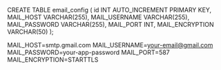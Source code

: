 CREATE TABLE email_config (
id INT AUTO_INCREMENT PRIMARY KEY,
MAIL_HOST VARCHAR(255),
MAIL_USERNAME VARCHAR(255),
MAIL_PASSWORD VARCHAR(255),
MAIL_PORT INT,
MAIL_ENCRYPTION VARCHAR(50)
);

MAIL_HOST=smtp.gmail.com
MAIL_USERNAME=your-email@gmail.com
MAIL_PASSWORD=your-app-password
MAIL_PORT=587
MAIL_ENCRYPTION=STARTTLS
